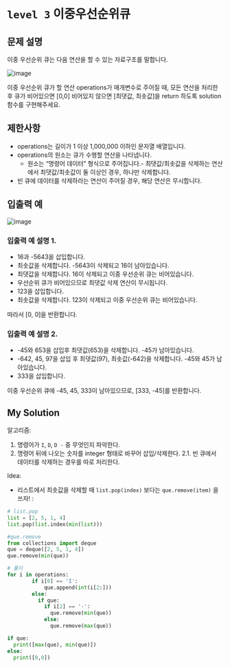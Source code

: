 # `level 3` 이중우선순위큐

## 문제 설명
이중 우선순위 큐는 다음 연산을 할 수 있는 자료구조를 말합니다.

![image](https://github.com/ultimate-mj/Coding-test-practice/assets/122213470/3f9673d4-2e91-476a-b6ab-93a464e6e96e)

이중 우선순위 큐가 할 연산 operations가 매개변수로 주어질 때, 모든 연산을 처리한 후 큐가 비어있으면 [0,0] 비어있지 않으면 [최댓값, 최솟값]을 return 하도록 solution 함수를 구현해주세요.

## 제한사항
- operations는 길이가 1 이상 1,000,000 이하인 문자열 배열입니다.
- operations의 원소는 큐가 수행할 연산을 나타냅니다.
  + 원소는 “명령어 데이터” 형식으로 주어집니다.- 최댓값/최솟값을 삭제하는 연산에서 최댓값/최솟값이 둘 이상인 경우, 하나만 삭제합니다.
- 빈 큐에 데이터를 삭제하라는 연산이 주어질 경우, 해당 연산은 무시합니다.

## 입출력 예
![image](https://github.com/ultimate-mj/Coding-test-practice/assets/122213470/070aec70-8e59-4248-b1d2-b6b783e82aca)

### 입출력 예 설명 1.
- 16과 -5643을 삽입합니다.
- 최솟값을 삭제합니다. -5643이 삭제되고 16이 남아있습니다.
- 최댓값을 삭제합니다. 16이 삭제되고 이중 우선순위 큐는 비어있습니다.
- 우선순위 큐가 비어있으므로 최댓값 삭제 연산이 무시됩니다.
- 123을 삽입합니다.
- 최솟값을 삭제합니다. 123이 삭제되고 이중 우선순위 큐는 비어있습니다.

따라서 [0, 0]을 반환합니다.

### 입출력 예 설명 2.
- -45와 653을 삽입후 최댓값(653)을 삭제합니다. -45가 남아있습니다.
- -642, 45, 97을 삽입 후 최댓값(97), 최솟값(-642)을 삭제합니다. -45와 45가 남아있습니다.
- 333을 삽입합니다.

이중 우선순위 큐에 -45, 45, 333이 남아있으므로, [333, -45]를 반환합니다.

## My Solution

알고리즘:
1. 명령어가 `I`, `D`, `D -` 중 무엇인지 파악한다.
2. 명령어 뒤에 나오는 숫자를 integer 형태로 바꾸어 삽입/삭제한다.
  2.1. 빈 큐에서 데이터를 삭제하는 경우를 따로 처리한다.

Idea:
- 리스트에서 최솟값을 삭제할 때 `list.pop(index)` 보다는 `que.remove(item)` 을 쓰자! :
 ```python
# list.pop
list = [2, 5, 1, 4]
list.pop(list.index(min(list)))

#que.remove
from collections import deque
que = deque([2, 5, 1, 4])
que.remove(min(que))
```

```python
# 풀이
for i in operations:
        if i[0] == 'I':
            que.append(int(i[2:]))
        else:
          if que:
            if i[2] == '-':
              que.remove(min(que))
            else:
              que.remove(max(que))

if que:
  print([max(que), min(que)])
else:
  print([0,0])
```
